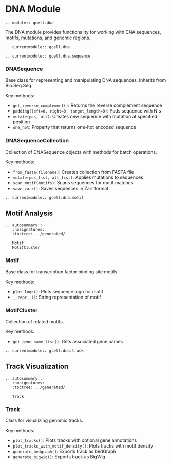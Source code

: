 # DNA Module

```{eval-rst}
.. module:: gcell.dna
```

The DNA module provides functionality for working with DNA sequences, motifs, mutations, and genomic regions.


```{eval-rst}
.. currentmodule:: gcell.dna
```


```{eval-rst}
.. currentmodule:: gcell.dna.sequence
```

### DNASequence

Base class for representing and manipulating DNA sequences. Inherits from Bio.Seq.Seq.

Key methods:
- `get_reverse_complement()`: Returns the reverse complement sequence
- `padding(left=0, right=0, target_length=0)`: Pads sequence with N's
- `mutate(pos, alt)`: Creates new sequence with mutation at specified position
- `one_hot`: Property that returns one-hot encoded sequence

### DNASequenceCollection

Collection of DNASequence objects with methods for batch operations.

Key methods:
- `from_fasta(filename)`: Creates collection from FASTA file
- `mutate(pos_list, alt_list)`: Applies mutations to sequences
- `scan_motif(motifs)`: Scans sequences for motif matches
- `save_zarr()`: Saves sequences in Zarr format

```{eval-rst}
.. currentmodule:: gcell.dna.motif
```

## Motif Analysis

```{eval-rst}
.. autosummary::
   :nosignatures:
   :toctree: ../generated/

   Motif
   MotifCluster
```

### Motif

Base class for transcription factor binding site motifs.

Key methods:
- `plot_logo()`: Plots sequence logo for motif
- `__repr__()`: String representation of motif

### MotifCluster

Collection of related motifs.

Key methods:
- `get_gene_name_list()`: Gets associated gene names



```{eval-rst}
.. currentmodule:: gcell.dna.track
```

## Track Visualization

```{eval-rst}
.. autosummary::
   :nosignatures:
   :toctree: ../generated/

   Track
```

### Track

Class for visualizing genomic tracks.

Key methods:
- `plot_tracks()`: Plots tracks with optional gene annotations
- `plot_tracks_with_motif_density()`: Plots tracks with motif density
- `generate_bedgraph()`: Exports track as bedGraph
- `generate_bigwig()`: Exports track as BigWig
